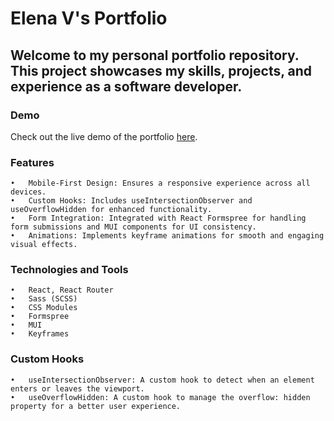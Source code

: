# Elena V's Portfolio

## Welcome to my personal portfolio repository. This project showcases my skills, projects, and experience as a software developer.

### **Demo**

Check out the live demo of the portfolio [here](https://elv-portfolio.netlify.app/).

### **Features**

	•	Mobile-First Design: Ensures a responsive experience across all devices.
	•	Custom Hooks: Includes useIntersectionObserver and useOverflowHidden for enhanced functionality.
	•	Form Integration: Integrated with React Formspree for handling form submissions and MUI components for UI consistency.
	•	Animations: Implements keyframe animations for smooth and engaging visual effects.

### **Technologies and Tools**


	•	React, React Router
	•	Sass (SCSS)
	•	CSS Modules
	•	Formspree
	•	MUI 
	•	Keyframes

### **Custom Hooks**

	•	useIntersectionObserver: A custom hook to detect when an element enters or leaves the viewport. 
	•	useOverflowHidden: A custom hook to manage the overflow: hidden property for a better user experience.
